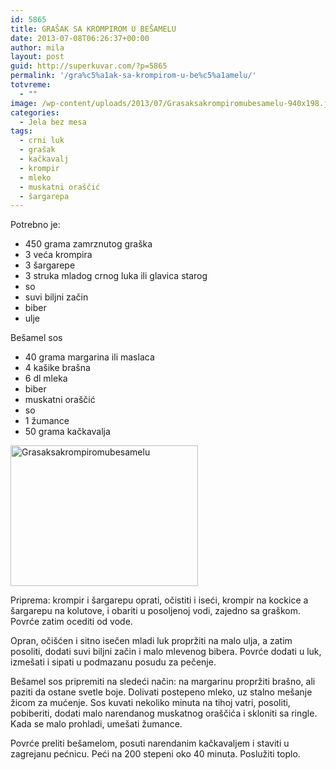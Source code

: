 ```yaml
---
id: 5865
title: GRAŠAK SA KROMPIROM U BEŠAMELU
date: 2013-07-08T06:26:37+00:00
author: mila
layout: post
guid: http://superkuvar.com/?p=5865
permalink: '/gra%c5%a1ak-sa-krompirom-u-be%c5%a1amelu/'
totvreme:
  - ""
image: /wp-content/uploads/2013/07/Grasaksakrompiromubesamelu-940x198.jpg
categories:
  - Jela bez mesa
tags:
  - crni luk
  - grašak
  - kačkavalj
  - krompir
  - mleko
  - muskatni oraščić
  - šargarepa
---
```

Potrebno je:

  * 450 grama zamrznutog graška
  * 3 veća krompira
  * 3 šargarepe
  * 3 struka mladog crnog luka ili glavica starog
  * so
  * suvi biljni začin
  * biber
  * ulje

Bešamel sos

  * 40 grama margarina ili maslaca
  * 4 kašike brašna
  * 6 dl mleka
  * biber
  * muskatni oraščić
  * so
  * 1 žumance
  * 50 grama kačkavalja

<img class="alignnone size-medium wp-image-5866" src="//superkuvar.com/wp-content/uploads/2013/07/Grasaksakrompiromubesamelu-300x225.jpg" alt="Grasaksakrompiromubesamelu" width="300" height="225" /> 

Priprema: krompir i šargarepu oprati, očistiti i iseći, krompir na kockice a šargarepu na kolutove, i obariti u posoljenoj vodi, zajedno sa graškom. Povrće zatim ocediti od vode.

Opran, očišćen i sitno isečen mladi luk propržiti na malo ulja, a zatim posoliti, dodati suvi biljni začin i malo mlevenog bibera. Povrće dodati u luk, izmešati i sipati u podmazanu posudu za pečenje.

Bešamel sos pripremiti na sledeći način: na margarinu propržiti brašno, ali paziti da ostane svetle boje. Dolivati postepeno mleko, uz stalno mešanje žicom za mućenje. Sos kuvati nekoliko minuta na tihoj vatri, posoliti, pobiberiti, dodati malo narendanog muskatnog oraščića i skloniti sa ringle. Kada se malo prohladi, umešati žumance.

Povrće preliti bešamelom, posuti narendanim kačkavaljem i staviti u zagrejanu pećnicu. Peći na 200 stepeni oko 40 minuta. Poslužiti toplo.